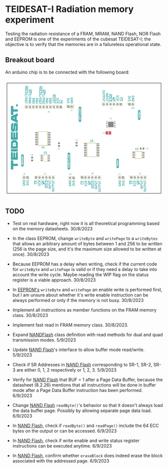 # TEIDESAT-I Radiation memory experiment

Testing the radiation resistance of a FRAM, MRAM, NAND Flash, NOR Flash and EEPROM is one of the experiments of the cubesat TEIDESAT-I; the objective is to verify that the memories are in a failureless operational state.

## Breakout board

An arduino chip is to be connected with the following board:

![docs/breaktout_board.png](docs/breakout_board.png)

## TODO

 - Test on real hardware, right now it is all theoretical programming based on the memory datasheets. 30/8/2023

 - In the class EEPROM, change <code>writeByte</code> and <code>writePage</code> to a <code>writeBytes</code> that allows an arbitrary amount of bytes between 1 and 256 to be written (256 is the page size, and it's the maximum size allowed to be written at once). 30/8/2023

 - Because EEPROM has a delay when writing, check if the current code for <code>writeByte</code> and <code>writePage</code> is valid or if they need a delay to take into account the write cycle. Maybe reading the WIP flag on the status register is a viable approach. 30/8/2023

 - In [EEPROM's](lib/Memory/memory_eeprom.cpp) <code>writeByte</code> and <code>writePage</code> an enable write is performed first, but I am unsure about whether it's write enable instruction can be always performed or only if the memory is not busy. 30/8/2023

 - Implement all instructions as member functions on the FRAM memory class. 30/8/2023
 
 - Implement fast read in FRAM memory class. 30/8/2023.
 
 - Expand [NANDFlash](lib/Memory/memory_nand_flash.h) class definition with read methods for dual and quad transmission modes. 5/9/2023
 
 - Update [NAND Flash](lib/Memory/memory_nand_flash.h)'s interface to allow buffer mode read/write. 5/9/2023
 
 - Check if SR Addresses in [NAND Flash](lib/Memory/memory_nand_flash.h) corresponding to SR-1, SR-2, SR-3 are  either 0, 1, 2 respectively or 1, 2, 3. 5/9/2023
 
 - Verify for [NAND Flash](lib/Memory/memory_nand_flash.h) that BUF = 1 after a Page Data Buffer, because
the datasheet (8.2.26) mentions that all instructions will be done in buffer mode after a Page Data Buffer instruction has been performed. 6/9/2023

 - Change [NAND Flash](lib/Memory/memory_nand_flash.h) <code>readByte()</code>'s behavior so that it doesn't always load the data buffer page. Possibly by allowing separate page data load. 6/9/2023
 
 - In [NAND Flash](lib/Memory/memory_nand_flash.h), check if <code>readByte()</code> and <code>readPage()</code> include the 64 ECC bytes on the output or can be accessed. 6/9/2023
 
 - In [NAND Flash](lib/Memory/memory_nand_flash.h), check if write enable and write status register instructions can be executed anytime. 6/9/2023

 - In [NAND Flash](lib/Memory/memory_nand_flash.h), confirm whether <code>eraseBlock</code> does indeed erase the block associated with the addressed page. 6/9/2023
